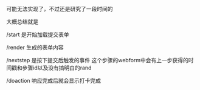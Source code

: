 可能无法实现了，不过还是研究了一段时间的

大概总结就是

/start 是开始加载提交表单

/render 生成的表单内容

/nextstep 是按下提交后触发的事件 这个步骤的webform中会有上一步获得的时间戳和步骤id以及没有搞明白的rand

/doaction 响应完成后就会显示打卡完成


